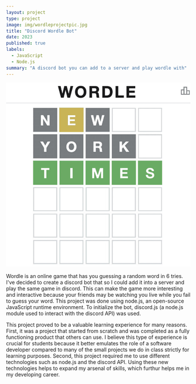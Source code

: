 ```yaml
---
layout: project
type: project
image: img/wordleprojectpic.jpg
title: "Discord Wordle Bot"
date: 2023
published: true
labels:
  - JavaScript
  - Node.js
summary: "A discord bot you can add to a server and play wordle with"
---
```


<img class="img-fluid" src="../img/wordleprojectpic.jpg">

Wordle is an online game that has you guessing a random word in 6 tries. I've decided to create a discord bot that so I could add it into a server and play the same game in discord. This can make the game more interesting and interactive because your friends may be watching you live while you fail to guess your word. This project was done using node.js, an open-source JavaScript runtime environment. To initialize the bot, discord.js (a node.js module used to interact with the discord API) was used. 

This project proved to be a valuable learning experience for many reasons. First, it was a project that started from scratch and was completed as a fully functioning product that others can use. I believe this type of experience is crucial for students because it better emulates the role of a software developer compared to many of the small projects we do in class strictly for learning purposes. Second, this project required me to use different technologies such as node.js and the discord API. Using these new technologies helps to expand my arsenal of skills, which furthur helps me in my developing career.
